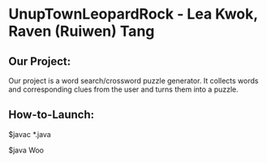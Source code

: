 # UnupTownLeopardRock - Lea Kwok, Raven (Ruiwen) Tang

## Our Project:
Our project is a word search/crossword puzzle generator. It collects words and corresponding clues from the user and turns them into a puzzle.

## How-to-Launch:
$javac *.java

$java Woo
